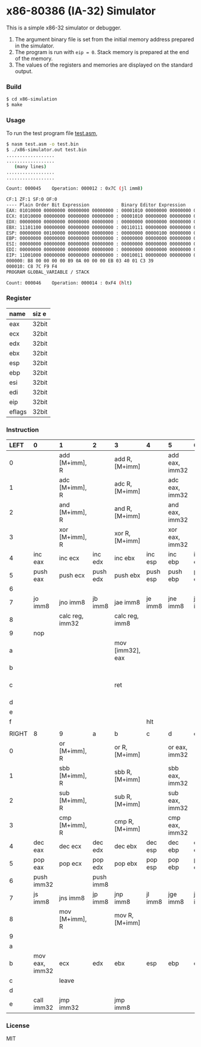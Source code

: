 # x86-80386 (IA-32) Simulator

This is a simple x86-32 simulator or debugger.

1. The argument binary file is set from the initial memory address prepared in the simulator.
2. The program is run with `eip = 0`. Stack memory is prepared at the end of the memory.
3. The values of the registers and memories are displayed on the standard output.

### Build

```sh
$ cd x86-simulation
$ make
```

### Usage

To run the test program file [test.asm](example/test.asm),

```sh
$ nasm test.asm -o test.bin
$ ./x86-simulator.out test.bin
..................
..................
   (many lines)
..................
..................

Count: 000045    Operation: 000012 : 0x7C (jl imm8)

CF:1 ZF:1 SF:0 OF:0
---- Plain Order Bit Expression            Binary Editor Expression              Hex Dump      Integer      Decimal
EAX: 01010000 00000000 00000000 00000000 : 00001010 00000000 00000000 00000000 : 0A 00 00 00 : 0x0000000A : 10
ECX: 01010000 00000000 00000000 00000000 : 00001010 00000000 00000000 00000000 : 0A 00 00 00 : 0x0000000A : 10
EDX: 00000000 00000000 00000000 00000000 : 00000000 00000000 00000000 00000000 : 00 00 00 00 : 0x00000000 : 0
EBX: 11101100 00000000 00000000 00000000 : 00110111 00000000 00000000 00000000 : 37 00 00 00 : 0x00000037 : 55
ESP: 00000000 00100000 00000000 00000000 : 00000000 00000100 00000000 00000000 : 00 04 00 00 : 0x00000400 : 1024
EBP: 00000000 00000000 00000000 00000000 : 00000000 00000000 00000000 00000000 : 00 00 00 00 : 0x00000000 : 0
ESI: 00000000 00000000 00000000 00000000 : 00000000 00000000 00000000 00000000 : 00 00 00 00 : 0x00000000 : 0
EDI: 00000000 00000000 00000000 00000000 : 00000000 00000000 00000000 00000000 : 00 00 00 00 : 0x00000000 : 0
EIP: 11001000 00000000 00000000 00000000 : 00010011 00000000 00000000 00000000 : 13 00 00 00 : 0x00000013 : 19
000000: B8 00 00 00 00 B9 0A 00 00 00 EB 03 40 01 C3 39
000010: C8 7C F9 F4
PROGRAM GLOBAL_VARIABLE / STACK

Count: 000046    Operation: 000014 : 0xF4 (hlt)
```

### Register

|name  |siz e|
|:-----|:----|
|eax   |32bit|
|ecx   |32bit|
|edx   |32bit|
|ebx   |32bit|
|esp   |32bit|
|ebp   |32bit|
|esi   |32bit|
|edi   |32bit|
|eip   |32bit|
|eflags|32bit|

### Instruction

|LEFT|0  |1  |2  |3  |4  |5  |6  |7  |
|:--|:--|:--|:--|:--|:--|:--|:--|:--|
|0  ||add [M+imm], R||add R, [M+imm]||add eax, imm32|||
|1  ||adc [M+imm], R||adc R, [M+imm]||adc eax, imm32|||
|2  ||and [M+imm], R||and R, [M+imm]||and eax, imm32|||
|3  ||xor [M+imm], R||xor R, [M+imm]||xor eax, imm32|||
|4  |inc  eax|inc  ecx|inc  edx|inc  ebx|inc  esp|inc  ebp|inc  esi|inc  edi|
|5  |push eax|push ecx|push edx|push ebx|push esp|push ebp|push esi|push edi|
|6  |||||||||
|7  |jo imm8|jno imm8|jb imm8|jae imm8|je imm8|jne imm8|jbe imm8|ja imm8|
|8  ||calc reg, imm32||calc reg, imm8|||||
|9  |nop||||||||
|a  ||||mov [imm32], eax|||||
|b  |||||||||
|c  ||||ret||||mov [M+imm], imm32|
|d  |||||||||
|e  |||||||||
|f  |||||hlt||||
|   |||||||||
|RIGHT|8  |9  |a  |b  |c  |d  |e  |f  |
|0  ||or  [M+imm], R||or  R, [M+imm]||or  eax, imm32||jcc imm32|
|1  ||sbb [M+imm], R||sbb R, [M+imm]||sbb eax, imm32|||
|2  ||sub [M+imm], R||sub R, [M+imm]||sub eax, imm32|||
|3  ||cmp [M+imm], R||cmp R, [M+imm]||cmp eax, imm32|||
|4  |dec eax|dec ecx|dec edx|dec ebx|dec esp|dec ebp|dec esi|dec edi|
|5  |pop eax|pop ecx|pop edx|pop ebx|pop esp|pop ebp|pop esi|pop edi|
|6  |push imm32||push imm8||||||
|7  |js imm8|jns imm8|jp imm8|jnp imm8|jl imm8|jge imm8|jle imm8|jg imm8|
|8  ||mov [M+imm], R||mov R, [M+imm]|||||
|9  |||||||||
|a  |||||||||
|b  |mov eax, imm32|ecx|edx|ebx|esp|ebp|esi|edi|
|c  ||leave|||||||
|d  |||||||||
|e  |call imm32|jmp imm32||jmp imm8|||||

### License

MIT
